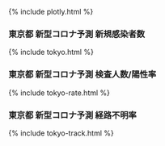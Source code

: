 {% include plotly.html %}

### 東京都 新型コロナ予測 新規感染者数

{% include tokyo.html %}

### 東京都 新型コロナ予測 検査人数/陽性率

{% include tokyo-rate.html %}

### 東京都 新型コロナ予測 経路不明率

{% include tokyo-track.html %}

